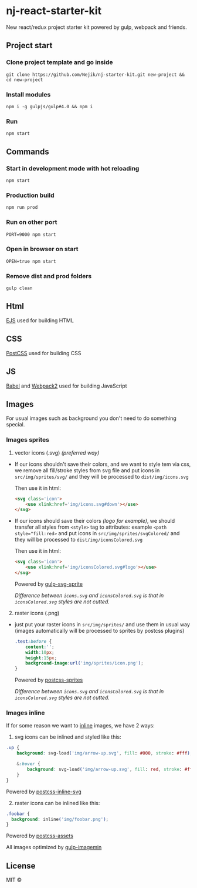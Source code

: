 # nj-react-starter-kit
New react/redux project starter kit powered by gulp, webpack and friends.

## Project start
### Clone project template and go inside
```
git clone https://github.com/Nejik/nj-starter-kit.git new-project && cd new-project
```
### Install modules
```
npm i -g gulpjs/gulp#4.0 && npm i
```
### Run
```
npm start
```
## Commands
### Start in development mode with hot reloading
```
npm start
```
### Production build
```
npm run prod
```
### Run on other port
```
PORT=9000 npm start
```
### Open in browser on start
```
OPEN=true npm start
```
### Remove dist and prod folders
```
gulp clean
```


## Html
[EJS](http://ejs.co/) used for building HTML
## CSS
[PostCSS](https://github.com/postcss/postcss) used for building CSS
## JS
[Babel](https://github.com/babel/babel) and [Webpack2](https://github.com/webpack/webpack) used for building JavaScript
## Images

For usual images such as background you don't need to do something special.

### Images sprites
1) vector icons (.svg) *(preferred way)*
* If our icons shouldn't save their colors, and we want to style tem via css, we remove all fill/stroke styles from svg file 
    and put icons in ```src/img/sprites/svg/``` and they will be processed to ```dist/img/icons.svg```
    
    Then use it in html:
          
    ```html
    <svg class='icon'>
        <use xlink:href='img/icons.svg#down'></use>
    </svg> 
    ```

* If our icons should save their colors *(logo for example)*, we should transfer all styles from ```<style>``` tag to attributes:       example ```<path style="fill:red>```
    and put icons in ```src/img/sprites/svgColored/``` and they will be processed to ```dist/img/iconsColored.svg```
    
    Then use it in html:
    ```html
    <svg class='icon'>
        <use xlink:href='img/iconsColored.svg#logo'></use>
    </svg> 
    ```
    Powered by [gulp-svg-sprite](https://github.com/jkphl/gulp-svg-sprite)
          
    *Difference between ```icons.svg``` and ```iconsColored.svg``` is that in ```iconsColored.svg``` styles are not cutted.*
 
2) raster icons (.png)
* just put your raster icons in ```src/img/sprites/``` and use them in usual way (images automatically will be processed to sprites by postcss plugins)
    ```css
    .test:before {
        content:'';
        width:10px;
        height:15px;
        background-image:url('img/sprites/icon.png');
    }
    ```
    Powered by [postcss-sprites](https://github.com/2createStudio/postcss-sprites)
          
    *Difference between ```icons.svg``` and ```iconsColored.svg``` is that in ```iconsColored.svg``` styles are not cutted.*
    
### Images inline
If for some reason we want to [inline](https://developer.mozilla.org/en-US/docs/Web/HTTP/Basics_of_HTTP/Data_URIs) images, we have 2 ways:

1) svg icons can be inlined and styled like this:
```css
.up {
    background: svg-load('img/arrow-up.svg', fill: #000, stroke: #fff);

    &:hover {
        background: svg-load('img/arrow-up.svg', fill: red, stroke: #fff);
    }
}
```
Powered by [postcss-inline-svg](https://github.com/TrySound/postcss-inline-svg)

2) raster icons can be inlined like this: 
```css
.foobar {
  background: inline('img/foobar.png');
}
```
Powered by [postcss-assets](https://github.com/borodean/postcss-assets)


All images optimized by [gulp-imagemin](https://github.com/sindresorhus/gulp-imagemin)

## License

MIT ©
